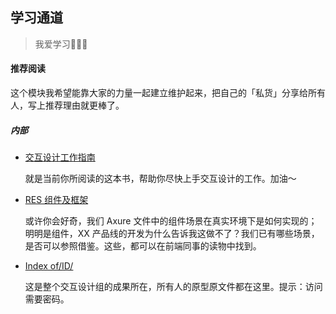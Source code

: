 ## 学习通道

> 我爱学习🙂🙂🙂

#### 推荐阅读

这个模块我希望能靠大家的力量一起建立维护起来，把自己的「私货」分享给所有人，写上推荐理由就更棒了。

##### 内部

- [交互设计工作指南](https://ylq167.gitbooks.io/ixd-wisedu/content/)

  就是当前你所阅读的这本书，帮助你尽快上手交互设计的工作。加油～

- [RES 组件及框架](http://res.wisedu.com)

  或许你会好奇，我们 Axure 文件中的组件场景在真实环境下是如何实现的；明明是组件，XX 产品线的开发为什么告诉我这做不了？我们已有哪些场景，是否可以参照借鉴。这些，都可以在前端同事的读物中找到。

- [Index of/ID/](http://res.wisedu.com/ID/)

  这是整个交互设计组的成果所在，所有人的原型原文件都在这里。提示：访问需要密码。  ​
